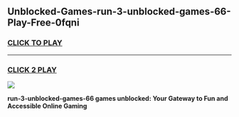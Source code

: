 
## Unblocked-Games-run-3-unblocked-games-66-Play-Free-0fqni
<h3>
<a href="https://premium76.site?title=run-3-unblocked-games-66&ref=20A">CLICK TO PLAY</a></h3>
<hr>

<h3>
<a href="https://premium76.site?title=run-3-unblocked-games-66&ref=20A">CLICK 2 PLAY</a>
  
</h3>

<a href="https://premium76.site?title=run-3-unblocked-games-66&ref=20A"><img src="https://clearcache.store/games.png"></a>


**run-3-unblocked-games-66 games unblocked: Your Gateway to Fun and Accessible Online Gaming**
